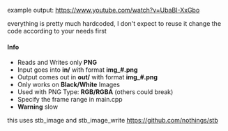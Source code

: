 example output: https://www.youtube.com/watch?v=UbaBI-XxGbo

everything is pretty much hardcoded, I don't expect to reuse it
change the code according to your needs first

#### Info
- Reads and Writes only **PNG**
- Input goes into **in/** with format **img_#.png**
- Output comes out in **out/** with format **img_#.png**
- Only works on **Black/White** Images 
- Used with PNG Type: **RGB/RGBA** (others could break)
- Specify the frame range in main.cpp
- **Warning** slow

this uses stb_image and stb_image_write
https://github.com/nothings/stb
